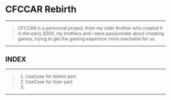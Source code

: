 # CFCCAR Rebirth
----
> CFCCAR is a personnal project, from my older brother who created it in the early 2000, my brothers and i were passionnate about cheating games, trying to get the gaming experince more reachable for us.
----
## INDEX
----
> 1. UseCase for Admin part
> 2. UseCase for User part
> 3. 
----